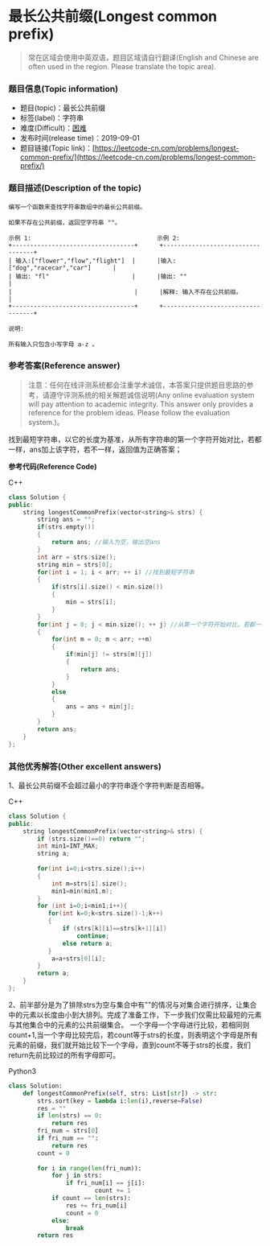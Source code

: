 # 最长公共前缀(Longest common prefix)
> 常在区域会使用中英双语，题目区域请自行翻译(English and Chinese are often used in the region. Please translate the topic area).

### 题目信息(Topic information)

- 题目(topic)：最长公共前缀
- 标签(label)：字符串
- 难度(Difficult)：[困难](./difficult)
- 发布时间(release time)：2019-09-01
- 题目链接(Topic link)：[https://leetcode-cn.com/problems/longest-common-prefix/](https://leetcode-cn.com/problems/longest-common-prefix/)

### 题目描述(Description of the topic)

```
编写一个函数来查找字符串数组中的最长公共前缀。

如果不存在公共前缀，返回空字符串 ""。

示例 1:                                   示例 2:
+----------------------------------+      +----------------------------------+
| 输入:["flower","flow","flight"]  |      |输入: ["dog","racecar","car"]      |
| 输出: "fl"                       |      |输出: ""                           |
|                                  |      |解释: 输入不存在公共前缀。           |
+----------------------------------+      +----------------------------------+

说明:

所有输入只包含小写字母 a-z 。
```

### 参考答案(Reference answer)

> 注意：任何在线评测系统都会注重学术诚信，本答案只提供题目思路的参考，请遵守评测系统的相关解题诚信说明(Any online evaluation system will pay attention to academic integrity. This answer only provides a reference for the problem ideas. Please follow the evaluation system.)。

找到最短字符串，以它的长度为基准，从所有字符串的第一个字符开始对比，若都一样，ans加上该字符，若不一样，返回值为正确答案；

**参考代码(Reference Code)**

C++
```C++
class Solution {
public:
    string longestCommonPrefix(vector<string>& strs) {
        string ans = "";
        if(strs.empty())
        {
            return ans; //输入为空，输出空ans
        }
        int arr = strs.size();
        string min = strs[0];
        for(int i = 1; i < arr; ++ i) //找到最短字符串
        {
            if(strs[i].size() < min.size())
            {
                min = strs[i];
            }
        }
        for(int j = 0; j < min.size(); ++ j) //从第一个字符开始对比，若都一样，ans加上该字符，若不一样，返回答案；
        {
            for(int m = 0; m < arr; ++m)
            {
                if(min[j] != strs[m][j])
                {
                    return ans;
                }
            }
            else
            {
                ans = ans + min[j];
            }
        }
        return ans;
    }
};
```

### 其他优秀解答(Other excellent answers)

1、最长公共前缀不会超过最小的字符串逐个字符判断是否相等。

C++
```C++
class Solution {
public:
    string longestCommonPrefix(vector<string>& strs) {
        if (strs.size()==0) return ""; 
        int min1=INT_MAX;
        string a;
        
        for(int i=0;i<strs.size();i++)
        {
            int m=strs[i].size();
            min1=min(min1,m);
        }
        for (int i=0;i<min1;i++){
           for(int k=0;k<strs.size()-1;k++)
           {
               if (strs[k][i]==strs[k+1][i])
                   continue;
               else return a;
           }
            a=a+strs[0][i];
        }
        return a;
    }
};
```

2、前半部分是为了排除strs为空与集合中有""的情况与对集合进行排序，让集合中的元素以长度由小到大排列。完成了准备工作，下一步我们仅需比较最短的元素与其他集合中的元素的公共前缀集合。
一个字母一个字母进行比较，若相同则count+1,当一个字母比较完后，若count等于strs的长度，则表明这个字母是所有元素的前缀，我们就开始比较下一个字母，直到count不等于strs的长度，我们return先前比较过的所有字母即可。

Python3
```Python
class Solution:
    def longestCommonPrefix(self, strs: List[str]) -> str:
        strs.sort(key = lambda i:len(i),reverse=False)
        res = ""
        if len(strs) == 0:
            return res
        fri_num = strs[0]
        if fri_num == "":
            return res
        count = 0
        
        for i in range(len(fri_num)):
            for j in strs:
                if fri_num[i] == j[i]:
                        count += 1
            if count == len(strs):
                res += fri_num[i]
                count = 0
            else:
                break
        return res
```